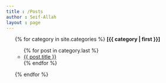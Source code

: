 ```yaml
---
title : /Posts
author : Seif-Allah
layout : page
---
```


<ul>
{% for category in site.categories %}
<b>[{{ category | first }}]</b>  <br>
    <ul>
    {% for post in category.last %}
      <li><a href="{{ post.url }}">{{ post.title }}</a></li>
    {% endfor %}
    </ul>

{% endfor %}
</ul>